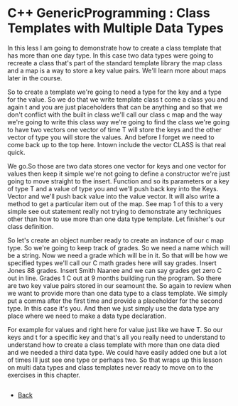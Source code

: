 # C++ GenericProgramming : Class Templates with Multiple Data Types

In this less I am going to demonstrate how to create a class template that has more than one day type. In this case two data types were going to recreate a class that's part of the standard template library the map class and a map is a way to store a key value pairs. We'll learn more about maps later in the course.

So to create a template we're going to need a type for the key and a type for the value. So we do that we write template class t come a class you and again t and you are just placeholders that can be anything and so that we don't conflict with the built in class we'll call our class c map and the way we're going to write this class way we're going to find the class we're going to have two vectors one vector of time T will store the keys and the other vector of type you will store the values. And before I forget we need to come back up to the top here. Intown include the vector CLASS is that real quick.

We go.So those are two data stores one vector for keys and one vector for values then keep it simple we're not going to define a constructor we're just going to move straight to the insert. Function and so its parameters or a key of type T and a value of type you and we'll push back key into the Keys. Vector and we'll push back value into the value vector. It will also write a method to get a particular item out of the map. See map 1 of this to a very simple see out statement really not trying to demonstrate any techniques other than how to use more than one data type template. Let finisher's our class definition.

So let's create an object number ready to create an instance of our c map type. So we're going to keep track of grades. So we need a name which will be a string. Now we need a grade which will be in it. So that will be how we specified types we'll call our C math grades here will say grades. Insert Jones 88 grades. Insert Smith Naanee and we can say grades get zero C out in line. Grades 1 C out at 9 months building run the program. So there are two key value pairs stored in our seamount the. So again to review when we want to provide more than one data type to a class template. We simply put a comma after the first time and provide a placeholder for the second type. In this case it's you. And then we just simply use the data type any place where we need to make a data type declaration. 

For example for values and right here for value just like we have T. So our keys and t for a specific key and that's all you really need to understand to understand how to create a class template with more than one data died and we needed a third data type. We could have easily added one but a lot of times Ill just see one type or perhaps two. So that wraps up this lesson on multi data types and class templates never ready to move on to the exercises in this chapter.
```cpp
```
- [Back](./README.MD)
